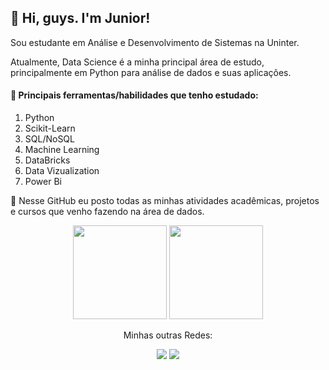<h2>👋 Hi, guys. I'm Junior!</h2>
<p>Sou estudante em Análise e Desenvolvimento de Sistemas na Uninter.</p>
<p>Atualmente, Data Science é a minha principal área de estudo, principalmente em Python para análise de dados e suas aplicações.</p>
<h4>🌱 Principais ferramentas/habilidades que tenho estudado:</h4>
<ol>
	<li>Python</li>
	<li>Scikit-Learn</li>
	<li>SQL/NoSQL</li>
	<li>Machine Learning</li>
	<li>DataBricks</li>
	<li>Data Vizualization</li>
	<li>Power Bi</li>
</ol> 

<p>💞️ Nesse GitHub eu posto todas as minhas atividades acadêmicas, projetos e cursos que venho fazendo na área de dados.</p>

<div align="center">
<!-- 	top languages -->	
  	<img height="150em" src="https://github-readme-stats-sigma-five.vercel.app/api/top-langs/?username=junioracpj&layout=compact&langs_count=7&theme=onedark"/>
<!-- 	Days Streak -->
  	<img height="150em" src="https://github-readme-streak-stats.herokuapp.com?user=junioracpj&theme=onedark&border_radius=10.1"/>
</div>

<!-- Contatos -->
<div align="center">
	<p></p>
  	<p>Minhas outras Redes:</p>
	<p></p>
  	<a href = "mailto:junioracpj6@gmail.com"><img src="https://img.shields.io/badge/Gmail-D14836?style=for-the-badge&logo=gmail&logoColor=white" target="_blank"></a>
  	<a href="https://www.linkedin.com/in/antoniocarlosacpj/" target="_blank"><img src="https://img.shields.io/badge/-LinkedIn-%230077B5?style=for-the-badge&logo=linkedin&logoColor=white" target="_blank"></a>  
	<p></p>
</div>

<!---
Junioracpj/Junioracpj is a ✨ special ✨ repository because its `README.md` (this file) appears on your GitHub profile.
You can click the Preview link to take a look at your changes.
--->
